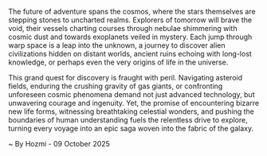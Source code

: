 
The future of adventure spans the cosmos, where the stars themselves are stepping stones to uncharted realms. Explorers of tomorrow will brave the void, their vessels charting courses through nebulae shimmering with cosmic dust and towards exoplanets veiled in mystery. Each jump through warp space is a leap into the unknown, a journey to discover alien civilizations hidden on distant worlds, ancient ruins echoing with long-lost knowledge, or perhaps even the very origins of life in the universe.

This grand quest for discovery is fraught with peril. Navigating asteroid fields, enduring the crushing gravity of gas giants, or confronting unforeseen cosmic phenomena demand not just advanced technology, but unwavering courage and ingenuity. Yet, the promise of encountering bizarre new life forms, witnessing breathtaking celestial wonders, and pushing the boundaries of human understanding fuels the relentless drive to explore, turning every voyage into an epic saga woven into the fabric of the galaxy.

~ By Hozmi - 09 October 2025
